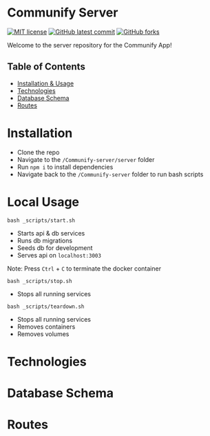 # Communify Server

<!-- badges -->

[![MIT license](https://img.shields.io/badge/License-MIT-green.svg)](https://opensource.org/licenses/mit-license.php)
[![GitHub latest commit](https://img.shields.io/github/last-commit/C0mmunify/Communify-server.svg)](https://github.com/C0mmunify/Communify-server)
[![GitHub forks](https://img.shields.io/github/forks/C0mmunify/Communify-server.svg)](https://github.com/C0mmunify/Communify-server)

Welcome to the server repository for the Communify App!

## Table of Contents

- [Installation & Usage](#installation--usage)
- [Technologies](#technologies)
- [Database Schema](#database-schema)
- [Routes](#routes)

# Installation

- Clone the repo
- Navigate to the `/Communify-server/server` folder
- Run `npm i` to install dependencies
- Navigate back to the `/Communify-server` folder to run bash scripts

# Local Usage

`bash _scripts/start.sh`

- Starts api & db services
- Runs db migrations
- Seeds db for development
- Serves api on `localhost:3003`

Note: Press `Ctrl` + `C` to terminate the docker container

`bash _scripts/stop.sh`

- Stops all running services

`bash _scripts/teardown.sh`

- Stops all running services
- Removes containers
- Removes volumes

# Technologies

# Database Schema

# Routes

